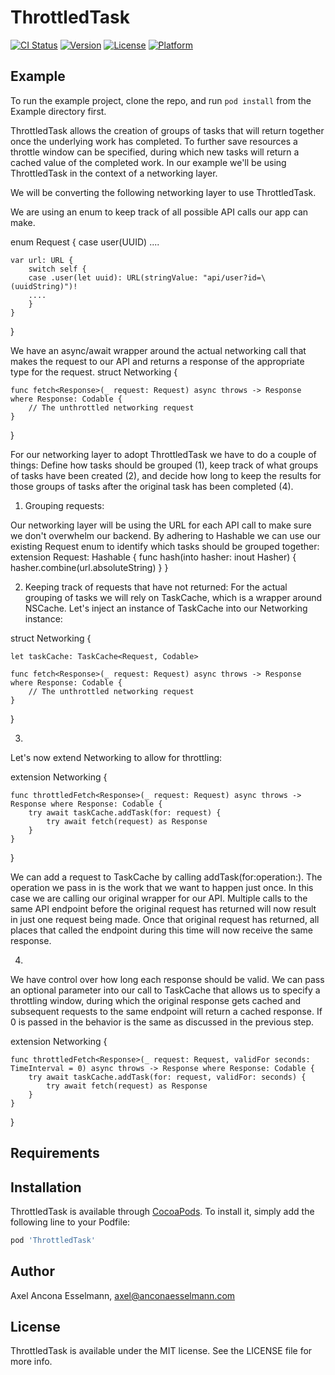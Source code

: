 # ThrottledTask

[![CI Status](https://img.shields.io/travis/anconaesselmann/ThrottledTask.svg?style=flat)](https://travis-ci.org/anconaesselmann/ThrottledTask)
[![Version](https://img.shields.io/cocoapods/v/ThrottledTask.svg?style=flat)](https://cocoapods.org/pods/ThrottledTask)
[![License](https://img.shields.io/cocoapods/l/ThrottledTask.svg?style=flat)](https://cocoapods.org/pods/ThrottledTask)
[![Platform](https://img.shields.io/cocoapods/p/ThrottledTask.svg?style=flat)](https://cocoapods.org/pods/ThrottledTask)

## Example

To run the example project, clone the repo, and run `pod install` from the Example directory first.


ThrottledTask allows the creation of groups of tasks that will return together once the underlying work has completed. To further save resources a throttle window can be specified, during which new tasks will return a cached value of the completed work. In our example we'll be using ThrottledTask in the context of a networking layer.


We will be converting the following networking layer to use ThrottledTask.

We are using an enum to keep track of all possible API calls our app can make.

enum Request {
	case user(UUID)
	....

	var url: URL {
		switch self {
		case .user(let uuid): URL(stringValue: "api/user?id=\(uuidString)")!
		....
		}
	}
}

We have an async/await wrapper around the actual networking call that makes the request to our API and returns a response of the appropriate type for the request.
struct Networking {

    func fetch<Response>(_ request: Request) async throws -> Response where Response: Codable {
    	// The unthrottled networking request
    }
}

For our networking layer to adopt ThrottledTask we have to do a couple of things: Define how tasks should be grouped (1), keep track of what groups of tasks have been created (2), and decide how long to keep the results for those groups of tasks after the original task has been completed (4).


1) Grouping requests:

Our networking layer will be using the URL for each API call to make sure we don't overwhelm our backend. By adhering to Hashable we can use our existing Request enum to identify which tasks should be grouped together:
extension Request: Hashable {
    func hash(into hasher: inout Hasher) {
        hasher.combine(url.absoluteString)
    }
}

2) Keeping track of requests that have not returned:
For the actual grouping of tasks we will rely on TaskCache, which is a wrapper around NSCache. Let's inject an instance of TaskCache into our Networking instance:

struct Networking {
    
    let taskCache: TaskCache<Request, Codable>

    func fetch<Response>(_ request: Request) async throws -> Response where Response: Codable {
    	// The unthrottled networking request
    }
}


3)

Let's now extend Networking to allow for throttling:

extension Networking {

    func throttledFetch<Response>(_ request: Request) async throws -> Response where Response: Codable {
        try await taskCache.addTask(for: request) {
            try await fetch(request) as Response
        }
    }
}

We can add a request to TaskCache by calling addTask(for:operation:). The operation we pass in is the work that we want to happen just once. In this case we are calling our original wrapper for our API. Multiple calls to the same API endpoint before the original request has returned will now result in just one request being made. Once that original request has returned, all places that called the endpoint during this time will now receive the same response.


4) 

We have control over how long each response should be valid. We can pass an optional parameter into our call to TaskCache that allows us to specify a throttling window, during which the original response gets cached and subsequent requests to the same endpoint will return a cached response. If 0 is passed in the behavior is the same as discussed in the previous step.

extension Networking {

    func throttledFetch<Response>(_ request: Request, validFor seconds: TimeInterval = 0) async throws -> Response where Response: Codable {
        try await taskCache.addTask(for: request, validFor: seconds) {
            try await fetch(request) as Response
        }
    }
}

## Requirements

## Installation

ThrottledTask is available through [CocoaPods](https://cocoapods.org). To install
it, simply add the following line to your Podfile:

```ruby
pod 'ThrottledTask'
```

## Author

Axel Ancona Esselmann, axel@anconaesselmann.com

## License

ThrottledTask is available under the MIT license. See the LICENSE file for more info.
